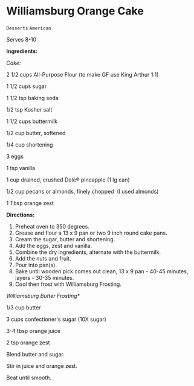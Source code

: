 # Williamsburg Orange Cake

`Desserts` `American`

Serves 8-10

**Ingredients:**

_Cake:_

2 1/2 cups All-Purpose Flour (to make GF use King Arthur 1:1)

1 1/2 cups sugar

1 1/2 tsp baking soda

1/2 tsp Kosher salt

1 1/2 cups buttermilk

1/2 cup butter, softened

1/4 cup shortening

3 eggs

1 tsp vanilla

1 cup drained, crushed Dole® pineapple (1 lg can)

1/2 cup pecans or almonds, finely chopped  (I used almonds)

1 Tbsp orange zest

**Directions:**

1. Preheat oven to 350 degrees.
2. Grease and flour a 13 x 9 pan or two 9 inch round cake pans.
3. Cream the sugar, butter and shortening. 
4. Add the eggs, zest and vanilla. 
5. Combine the dry ingredients, alternate with the buttermilk. 
6. Add the nuts and fruit.
7. Pour into pan(s).
8. Bake until wooden pick comes out clean, 13 x 9 pan - 40-45 minutes, layers - 30-35 minutes.
9. Cool then frost with Williamsburg Frosting.

_Williamsburg Butter Frosting*_

1/3 cup butter

3 cups confectioner's sugar (10X sugar)

3-4 tbsp orange juice

2 tsp orange zest

Blend butter and sugar. 

Stir in juice and orange zest. 

Beat until smooth.
